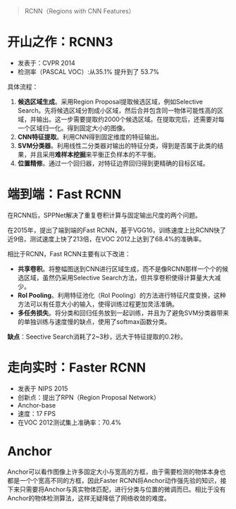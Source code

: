 > RCNN（Regions with CNN Features）

# 开山之作：RCNN3

+ 发表于：CVPR 2014
+ 检测率（PASCAL VOC）:从35.1% 提升到了 53.7%

具体流程：

1. **候选区域生成**。采用Region Proposal提取候选区域，例如Selective Search。先将候选区域分割成小区域，然后合并包含同一物体可能性高的区域，并输出。这一步需要提取约2000个候选区域。在提取完后，还需要对每一个区域归一化。得到固定大小的图像。
2. **CNN特征提取**。利用CNN得到固定维度的特征输出。
3. **SVM分类器**。利用线性二分类器对输出的特征分类，得到是否属于此类的结果，并且采用**难样本挖掘**来平衡正负样本的不平衡。
4. **位置精修**。通过一个回归器，对特征边界回归得到更精确的目标区域。

# 端到端：Fast RCNN

在RCNN后，SPPNet解决了重复卷积计算与固定输出尺度的两个问题。

在2015年，提出了端到端的Fast RCNN，基于VGG16，训练速度上比RCNN快了近9倍，测试速度上快了213倍，在VOC 2012上达到了68.4%的准确率。

相比于RCNN，Fast RCNN主要有以下改进：

+ **共享卷积**。将整幅图送到CNN进行区域生成，而不是像RCNN那样一个个的候选区域，虽然仍采用Selective Search方法，但共享卷积使得计算量大大减少。
+ **RoI Pooling**。利用特征池化（RoI Pooling）的方法进行特征尺度变换，这种方法可以有任意大小的输入，使得训练过程更加灵活准确。
+ **多任务损失**。将分类和回归任务放到一起训练，并且为了避免SVM分类器带来的单独训练与速度慢的缺点，使用了softmax函数分类。

**缺点**：Seective Search消耗了2~3秒，远大于特征提取的0.2秒。

# 走向实时：Faster RCNN

+ 发表于 NIPS 2015
+ 创新点：提出了RPN（Region Proposal Network）
+ Anchor-base
+ 速度：17 FPS
+ 在VOC 2012测试集上准确率：70.4%

# Anchor

Anchor可以看作图像上许多固定大小与宽高的方框，由于需要检测的物体本身也都是一个个宽高不同的方框，因此Faster RCNN将Anchor动作强先验的知识，接下来只需要将Anchor与真实物体匹配，进行分类与位置的微调而已。相比于没有Anchor的物体检测算法，这样无疑降低了网络收敛的难度。
